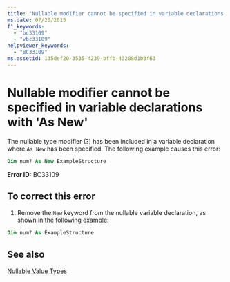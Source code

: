 ```yaml
---
title: "Nullable modifier cannot be specified in variable declarations with 'As New'"
ms.date: 07/20/2015
f1_keywords: 
  - "bc33109"
  - "vbc33109"
helpviewer_keywords: 
  - "BC33109"
ms.assetid: 135def20-3535-4239-bffb-43208d1b3f63
---
```

# Nullable modifier cannot be specified in variable declarations with 'As New'
The nullable type modifier (?) has been included in a variable declaration where `As New` has been specified. The following example causes this error:  
  
```vb  
Dim num? As New ExampleStructure  
```  
  
 **Error ID:** BC33109  
  
## To correct this error  
  
1.  Remove the `New` keyword from the nullable variable declaration, as shown in the following example:  
  
```vb  
Dim num? As ExampleStructure  
```  
  
## See also
 [Nullable Value Types](../../visual-basic/programming-guide/language-features/data-types/nullable-value-types.md)
